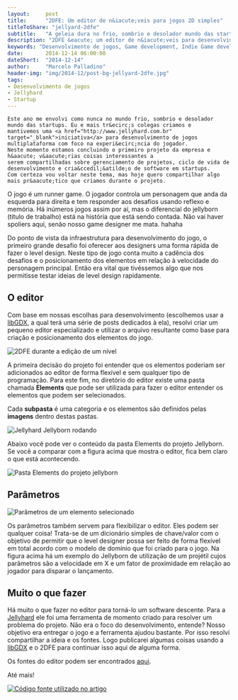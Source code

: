 ```yaml
---
layout:     post
title:      "2DFE: Um editor de n&iacute;veis para jogos 2D simples"
titleToShare: "jellyard-2dfe"
subtitle:   "A geleia dura no frio, sombrio e desolador mundo das startups"
description: "2DFE &eacute; um editor de n&iacute;veis para desenvolvimento de jogos 2D simples (especialmente plataformas) e foi desenvolvimento originalmente para a Jellyhard."
keywords: "Desenvolvimento de jogos, Game development, Indie Game development, Games 2D, N&iacute;veis, Level editor, editor de fase, Jellyhard"
date:       2014-12-14 06:00:00
dateShort:  "2014-12-14"
author:     "Marcelo Palladino"
header-img: "img/2014-12/post-bg-jellyard-2dfe.jpg"
tags:
- Desenvolvimento de jogos
- Jellyhard
- Startup
---
```


<p>

    Este ano me envolvi como nunca no mundo frio, sombrio e desolador mundo das startups. Eu e mais tr&ecirc;s colegas criamos e
    mantivemos uma <a href="http://www.jellyhard.com.br" target="_blank">iniciativa</a> para desenvolvimento de jogos multiplataforma com foco na experi&ecirc;ncia do jogador.
    Neste momento estamos concluindo o primeiro projeto da empresa e h&aacute; v&aacute;rias coisas interessantes a
    serem compartilhadas sobre gerenciamento de projetos, ciclo de vida de desenvolvimento e cria&ccedil;&atilde;o de software em startups.
    Com certeza vou voltar neste tema, mas hoje quero compartilhar algo mais pr&aacute;tico que criamos durante o projeto.
</p>

<p>
    O jogo &eacute; um runner game. O jogador controla um personagem que anda da esquerda para direita e tem responder aos desafios
    usando reflexo e mem&oacute;ria. H&aacute; in&uacute;meros jogos assim por a&iacute;, mas o diferencial do
    jellyborn (t&iacute;tulo de trabalho) est&aacute; na hist&oacute;ria que est&aacute; sendo contada. N&atilde;o vai haver spoliers aqui, sen&atilde;o nosso game designer me mata. hahaha
</p>

<p>
    Do ponto de vista da infraestrutura para desenvolvimento do jogo,
    o primeiro grande desafio foi oferecer aos designers uma forma r&aacute;pida de fazer o level design. Neste tipo de jogo
    conta muito a cad&ecirc;ncia dos desafios e o posicionamento dos elementos em rela&ccedil;&atilde;o &agrave; velocidade do
    personagem principal. Ent&atilde;o era vital que tiv&eacute;ssemos algo que nos permitisse testar ideias de level design rapidamente.
</p>

<h2 class="section-heading">O editor</h2>

<p>
    Com base em nossas escolhas para desenvolvimento (escolhemos usar a <a href="http://libgdx.badlogicgames.com/" target="_blank">libGDX</a>, a qual ter&aacute; uma s&eacute;rie de posts dedicados &agrave; ela),
    resolvi criar um pequeno editor especializado e utilizar o arquivo resultante como base para cria&ccedil;&atilde;o e
    posicionamento dos elementos do jogo.
</p>

<img src="{{ site.url }}/img/2014-12/2dfe_2.jpg" alt="2DFE durante a edi&ccedil;&atilde;o de um n&iacute;vel" class="img-responsive center-block">

<p>
    A primeira decis&atilde;o do projeto foi entender que os elementos poderiam ser adicionados ao editor de forma flex&iacute;vel e
    sem qualquer tipo de programa&ccedil;&atilde;o. Para este fim, no diret&oacute;rio do editor existe uma pasta chamada
    <b>Elements</b> que pode ser utilizada para fazer o editor entender os elementos que podem ser selecionados.
</p>

<p>
    Cada <b>subpasta</b> &eacute; uma categoria e os elementos s&atilde;o definidos pelas <b>imagens</b> dentro destas pastas.
</p>

<img src="{{ site.url }}/img/2014-12/2dfe_1.jpg" alt="Jellyhard Jellyborn rodando" class="img-responsive center-block">


<p>
    Abaixo voc&ecirc; pode ver o conte&uacute;do da pasta Elements do projeto Jellyborn. Se voc&ecirc; a comparar com a
    figura acima que mostra o editor, fica bem claro o que est&aacute; acontecendo.
</p>

<img src="{{ site.url }}/img/2014-12/2dfe_3.jpg" alt="Pasta Elements do projeto jellyborn" class="img-responsive center-block">

<h2 class="section-heading">Par&acirc;metros</h2>

<img src="{{ site.url }}/img/2014-12/2dfe_4.jpg" alt="Par&acirc;metros de um elemento selecionado" class="img-responsive center-block">

<p>
    Os par&acirc;metros tamb&eacute;m servem para flexibilizar o editor. Eles podem ser qualquer coisa! Trata-se de
    um dicion&aacute;rio simples de chave/valor com o objetivo de permitir que o level designer possa ser feito de
    forma flex&iacute;vel em total acordo com o modelo de dom&iacute;nio que foi criado para o jogo. Na figura acima h&aacute;
    um exemplo do Jellyborn de utiliza&ccedil;&atilde;o de um proj&eacute;til cujos par&acirc;metros s&atilde;o a velocidade em X e
    um fator de proximidade em rela&ccedil;&atilde;o ao jogador para disparar o lan&ccedil;amento.
</p>

<h2 class="section-heading">Muito o que fazer</h2>

<p>
    H&aacute; muito o que fazer no editor para torn&aacute;-lo um software descente. Para a <a href="http://www.jellyhard.com.br" target="_blank">Jellyhard</a> ele foi uma ferramenta de momento
    criado para resolver um problema do projeto. N&atilde;o era o foco do desenvolvimento, entende? Nosso objetivo era entregar o
    jogo e a ferramenta ajudou bastante. Por isso resolvi compartilhar a ideia e os fontes.
    Logo publicarei algumas coisas usando a <a href="http://libgdx.badlogicgames.com/" target="_blank">libGDX</a> e o 2DFE para continuar isso aqui de alguma forma.
</p>

<p>
    Os fontes do editor podem ser encontrados <a href="https://github.com/mfpalladino/2DFE" target="_blank">aqui</a>.
</p>

<p>
    At&eacute; mais!
</p>

<a href="https://github.com/mfpalladino/2DFE" title="C&oacute;digo fonte utilizado no artigo" target="_blank"><img src="{{ site.url }}/img/Octocat.jpg" alt="C&oacute;digo fonte utilizado no artigo" class="img-responsive center-block" style="cursor:pointer;"></a> 